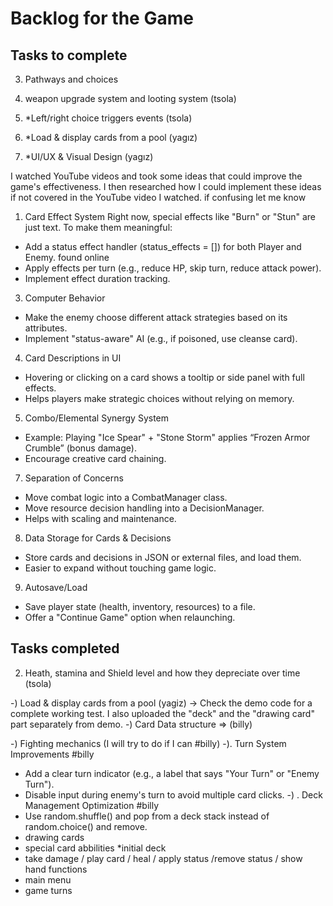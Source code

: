# Backlog for the Game

## Tasks to complete

3) Pathways and choices 
4) weapon upgrade system and looting system (tsola)
5) *Left/right choice triggers events (tsola)

7) *Load & display cards from a pool (yagız)
8) *UI/UX & Visual Design (yagız)


I watched YouTube videos and took some ideas that could improve the game's effectiveness. I then researched how I could implement these ideas if not covered in the YouTube video I watched. if confusing let me know

1. Card Effect System
Right now, special effects like "Burn" or "Stun" are just text. To make them meaningful:
* Add a status effect handler (status_effects = []) for both Player and Enemy. found online
* Apply effects per turn (e.g., reduce HP, skip turn, reduce attack power).
* Implement effect duration tracking.
  

  
3. Computer Behavior
* Make the enemy choose different attack strategies based on its attributes.
* Implement "status-aware" AI (e.g., if poisoned, use cleanse card).
  
4. Card Descriptions in UI
* Hovering or clicking on a card shows a tooltip or side panel with full effects.
* Helps players make strategic choices without relying on memory.
5. Combo/Elemental Synergy System
* Example: Playing "Ice Spear" + "Stone Storm" applies “Frozen Armor Crumble” (bonus damage).
* Encourage creative card chaining.
  

  
7. Separation of Concerns
* Move combat logic into a CombatManager class.
* Move resource decision handling into a DecisionManager.
* Helps with scaling and maintenance.
  
8. Data Storage for Cards & Decisions
* Store cards and decisions in JSON or external files, and load them.
* Easier to expand without touching game logic.
  
9. Autosave/Load
* Save player state (health, inventory, resources) to a file.
* Offer a "Continue Game" option when relaunching.



## Tasks completed
2) Heath, stamina and Shield level and how they depreciate over time (tsola)

-) Load & display cards from a pool (yagiz) -> Check the demo code for a complete working test. I also uploaded the "deck" and the "drawing card" part separately from demo.
-) Card Data structure => (billy) 

-) Fighting mechanics (I will try to do if I can #billy)
-). Turn System Improvements #billy
* Add a clear turn indicator (e.g., a label that says "Your Turn" or "Enemy Turn").
* Disable input during enemy's turn to avoid multiple card clicks.
 -) . Deck Management Optimization #billy
* Use random.shuffle() and pop from a deck stack instead of random.choice() and remove.
* drawing cards
* special card abbilities
*initial deck
* take damage / play card / heal / apply status /remove status / show hand functions
* main menu
* game turns  
